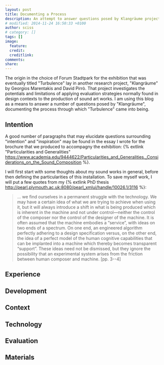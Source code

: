 ```yaml
---
layout: post
title: Documenting a Process
description: An attempt to answer questions posed by Klangräume project
# modified: 2014-11-24 16:50:33 +0100
author: sciss
# category: []
tags: []
image:
  feature: 
  credit: 
  creditlink: 
comments:
share: 
---
```


The origin in the choice of Forum Stadtpark for the exhibition that was eventually titled "Turbulence" lay in another research project, "Klangräume" by Georgios Marentakis and David Pirrò. That project investigates the potentials and limitations of applying evaluation strategies normally found in design contexts to the production of sound art works. I am using this blog as a means to answer a number of questions posed by "Klangräume", documenting the process through which "Turbulence" came into being.

## Intention

<!--
If possible, formulate your intention and motivation.
Were there any things that acted as inspiration?
Was there an "aim" you wanted to achieve?
Was there a "starting point" to this work?
-->

A good number of paragraphs that may elucidate questions surrounding "intention" and "inspiration" may be found in the essay I wrote for the brochure that we produced to accompagny the exhibition: {% extlink "Particularities and Generalities" https://www.academia.edu/9444622/Particularities_and_Generalities._Considerations_on_the_Sound_Composition %}.

I will first start with some thoughts about my sound works in general, before then defining the particularities of this installation. To save myself work, I will put a few quotes from my {% extlink PhD thesis http://pearl.plymouth.ac.uk:8080/pearl_xmlui/handle/10026.1/3116 %}:

> ... we find ourselves in a permanent struggle with the technology. We may have a certain
idea of what we are trying to achieve when using it, but it will always introduce a shift in what
is being produced which is inherent in the machine and not under control—neither the control
of the composer nor the control of the designer of the machine. It is often assumed that the
machine embodies a “service”, with ideas on two ends of a spectrum. On one end, an engineered
algorithm perfectly adhering to a design specification versus, on the other end, the idea of a
perfect model of the human cognitive capabilities that can be implanted into a machine which
thereby becomes transparent “support”. These ideas need not be dismissed, but they ignore the
possibility that an experimental system arises from the friction between human composer and
machine. [pp. 3--4]


## Experience

<!--
Describe how an ideal visitor would experience the installation.
What experiences you wish the visitor to have?
How do you expect the (sound) material to be perceived and interpreted?
How do you expect visitors to experience interaction within the installation?
-->

## Development

<!--
Describe the development process you followed and if possible provide us with a high-level diagram of the process.
How did you work? Did you follow a specific Methodology?

- If you consider the development process as a series of decisions among different design choices, explain why specific decisions were made.
  Outline the questions (issues) that arose during development and explain the specific decisions that were made in response to these questions
  including both artistic and technical aspects.
-->

## Context

<!--
Place the installation into context.
Provide us with references to past or present technological, artistic or scientific works that you think build to the context of the work you are presenting
-->

## Technology

<!--
Provide us with a detailed technical description of the installation.
-->

## Evaluation

<!--
Did you (if yes How?) assess if the installation "works"?
What does it mean to you that the installation "works"?
Do you consider your installation finished?
Are there aspects you want to develop further?
-->

<!--
Outcome of evaluation process
What do you expect or wish to learn from the evaluation process?
Are there any aspects of your installation which you wish the evaluation process would help you to understand better?
-->

## Materials

<!--
Provide us with any documentation material relevant to the installation other then text: photos, videos, audio recordings etc.
Preferably from different development stages.
-->

